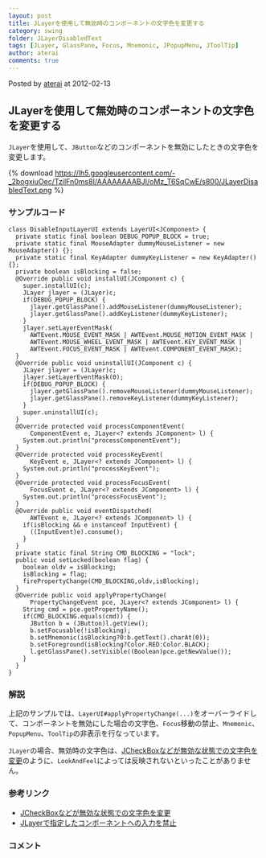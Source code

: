 ```yaml
---
layout: post
title: JLayerを使用して無効時のコンポーネントの文字色を変更する
category: swing
folder: JLayerDisabledText
tags: [JLayer, GlassPane, Focus, Mnemonic, JPopupMenu, JToolTip]
author: aterai
comments: true
---
```


Posted by [aterai](http://terai.xrea.jp/aterai.html) at 2012-02-13

## JLayerを使用して無効時のコンポーネントの文字色を変更する
`JLayer`を使用して、`JButton`などのコンポーネントを無効にしたときの文字色を変更します。

{% download https://lh5.googleusercontent.com/-_2bogxiuOec/TzilFn0ms8I/AAAAAAAABJI/oMz_T6SqCwE/s800/JLayerDisabledText.png %}

### サンプルコード
<pre class="prettyprint"><code>class DisableInputLayerUI extends LayerUI&lt;JComponent&gt; {
  private static final boolean DEBUG_POPUP_BLOCK = true;
  private static final MouseAdapter dummyMouseListener = new MouseAdapter() {};
  private static final KeyAdapter dummyKeyListener = new KeyAdapter() {};
  private boolean isBlocking = false;
  @Override public void installUI(JComponent c) {
    super.installUI(c);
    JLayer jlayer = (JLayer)c;
    if(DEBUG_POPUP_BLOCK) {
      jlayer.getGlassPane().addMouseListener(dummyMouseListener);
      jlayer.getGlassPane().addKeyListener(dummyKeyListener);
    }
    jlayer.setLayerEventMask(
      AWTEvent.MOUSE_EVENT_MASK | AWTEvent.MOUSE_MOTION_EVENT_MASK |
      AWTEvent.MOUSE_WHEEL_EVENT_MASK | AWTEvent.KEY_EVENT_MASK |
      AWTEvent.FOCUS_EVENT_MASK | AWTEvent.COMPONENT_EVENT_MASK);
  }
  @Override public void uninstallUI(JComponent c) {
    JLayer jlayer = (JLayer)c;
    jlayer.setLayerEventMask(0);
    if(DEBUG_POPUP_BLOCK) {
      jlayer.getGlassPane().removeMouseListener(dummyMouseListener);
      jlayer.getGlassPane().removeKeyListener(dummyKeyListener);
    }
    super.uninstallUI(c);
  }
  @Override protected void processComponentEvent(
      ComponentEvent e, JLayer&lt;? extends JComponent&gt; l) {
    System.out.println("processComponentEvent");
  }
  @Override protected void processKeyEvent(
      KeyEvent e, JLayer&lt;? extends JComponent&gt; l) {
    System.out.println("processKeyEvent");
  }
  @Override protected void processFocusEvent(
      FocusEvent e, JLayer&lt;? extends JComponent&gt; l) {
    System.out.println("processFocusEvent");
  }
  @Override public void eventDispatched(
      AWTEvent e, JLayer&lt;? extends JComponent&gt; l) {
    if(isBlocking &amp;&amp; e instanceof InputEvent) {
      ((InputEvent)e).consume();
    }
  }
  private static final String CMD_BLOCKING = "lock";
  public void setLocked(boolean flag) {
    boolean oldv = isBlocking;
    isBlocking = flag;
    firePropertyChange(CMD_BLOCKING,oldv,isBlocking);
  }
  @Override public void applyPropertyChange(
      PropertyChangeEvent pce, JLayer&lt;? extends JComponent&gt; l) {
    String cmd = pce.getPropertyName();
    if(CMD_BLOCKING.equals(cmd)) {
      JButton b = (JButton)l.getView();
      b.setFocusable(!isBlocking);
      b.setMnemonic(isBlocking?0:b.getText().charAt(0));
      b.setForeground(isBlocking?Color.RED:Color.BLACK);
      l.getGlassPane().setVisible((Boolean)pce.getNewValue());
    }
  }
}
</code></pre>

### 解説
上記のサンプルでは、`LayerUI#applyPropertyChange(...)`をオーバーライドして、コンポーネントを無効にした場合の文字色、`Focus`移動の禁止、`Mnemonic`、`PopupMenu`、`ToolTip`の非表示を行なっています。

`JLayer`の場合、無効時の文字色は、[JCheckBoxなどが無効な状態での文字色を変更](http://terai.xrea.jp/Swing/DisabledTextColor.html)のように、`LookAndFeel`によっては反映されないといったことがありません。

### 参考リンク
- [JCheckBoxなどが無効な状態での文字色を変更](http://terai.xrea.jp/Swing/DisabledTextColor.html)
- [JLayerで指定したコンポーネントへの入力を禁止](http://terai.xrea.jp/Swing/DisableInputLayer.html)

<!-- dummy comment line for breaking list -->

### コメント
